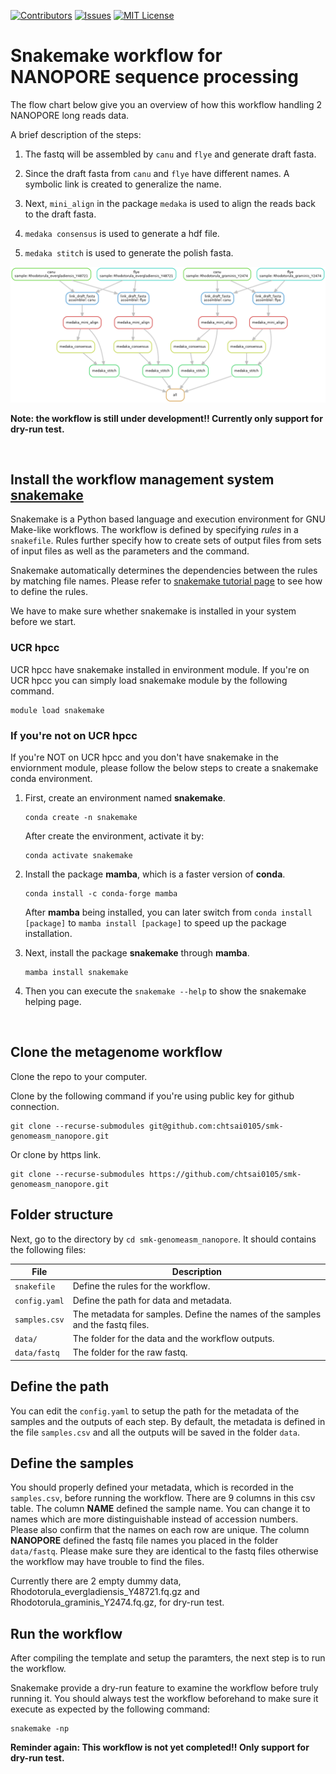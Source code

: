 [![Contributors][contributors-shield]][contributors-url]
[![Issues][issues-shield]][issues-url]
[![MIT License][license-shield]][license-url]

[contributors-shield]: https://img.shields.io/github/contributors/chtsai0105/smk-genomeasm_nanopore
[contributors-url]: https://github.com/chtsai0105/smk-genomeasm_nanopore/graphs/contributors
[issues-shield]: https://img.shields.io/github/issues/chtsai0105/smk-genomeasm_nanopore
[issues-url]: https://github.com/chtsai0105/smk-genomeasm_nanopore/issues
[license-shield]: https://img.shields.io/github/license/chtsai0105/smk-genomeasm_nanopore?label=license
[license-url]: https://github.com/chtsai0105/smk-genomeasm_nanopore/blob/master/LICENSE

# Snakemake workflow for NANOPORE sequence processing

The flow chart below give you an overview of how this workflow handling 2 NANOPORE long reads data.

A brief description of the steps:

1. The fastq will be assembled by `canu` and `flye` and generate draft fasta.

2. Since the draft fasta from `canu` and `flye` have different names. A symbolic link is created to generalize the name.

3. Next, `mini_align` in the package `medaka` is used to align the reads back to the draft fasta.

4. `medaka consensus` is used to generate a hdf file.

5. `medaka stitch` is used to generate the polish fasta.

![Alt text](resources/dag.png?raw=true "Workflow with dummy data")

**Note: the workflow is still under development!! Currently only support for dry-run test.**

<br>

## Install the workflow management system [**snakemake**](https://snakemake.readthedocs.io/en/stable/index.html)
Snakemake is a Python based language and execution environment for GNU Make-like workflows.
The workflow is defined by specifying *rules* in a `snakefile`.
Rules further specify how to create sets of output files from sets of input files as well as the parameters and the command.

Snakemake automatically determines the dependencies between the rules by matching file names.
Please refer to [snakemake tutorial page](https://snakemake.readthedocs.io/en/stable/tutorial/basics.html) to see how to define the rules.

We have to make sure whether snakemake is installed in your system before we start.

### UCR hpcc
UCR hpcc have snakemake installed in environment module. If you're on UCR hpcc you can simply load snakemake module by the following command.
```
module load snakemake
```

### If you're not on UCR hpcc
If you're NOT on UCR hpcc and you don't have snakemake in the enviornment module, please follow the below steps to create a snakemake conda environment.
1. First, create an environment named **snakemake**.

    ```
    conda create -n snakemake
    ```

    After create the environment, activate it by:
    
    ```
    conda activate snakemake
    ```

2. Install the package **mamba**, which is a faster version of **conda**. 

    ```
    conda install -c conda-forge mamba
    ```
    
    After **mamba** being installed, you can later switch from `conda install [package]` to `mamba install [package]` to speed up the package installation.

3. Next, install the package **snakemake** through **mamba**.
    
    ```
    mamba install snakemake
    ```
    
4. Then you can execute the `snakemake --help` to show the snakemake helping page.

<br>

## Clone the metagenome workflow

Clone the repo to your computer.

Clone by the following command if you're using public key for github connection.

```
git clone --recurse-submodules git@github.com:chtsai0105/smk-genomeasm_nanopore.git
```

Or clone by https link.

```
git clone --recurse-submodules https://github.com/chtsai0105/smk-genomeasm_nanopore.git
```

## Folder structure

Next, go to the directory by `cd smk-genomeasm_nanopore`. It should contains the following files:

File                    |Description
------------------------|---------------------------------
`snakefile`             |Define the rules for the workflow.
`config.yaml`           |Define the path for data and metadata.
`samples.csv`           |The metadata for samples. Define the names of the samples and the fastq files.
`data/`                 |The folder for the data and the workflow outputs.
`data/fastq`            |The folder for the raw fastq.

## Define the path

You can edit the `config.yaml` to setup the path for the metadata of the samples and the outputs of each step. By default, the metadata is defined in the file `samples.csv` and all the outputs will be saved in the folder `data`.

## Define the samples

You should properly defined your metadata, which is recorded in the `samples.csv`, before running the workflow. There are 9 columns in this csv table. The column **NAME** defined the sample name. You can change it to names which are more distinguishable instead of accession numbers. Please also confirm that the names on each row are unique. The column **NANOPORE** defined the fastq file names you placed in the folder `data/fastq`. Please make sure they are identical to the fastq files otherwise the workflow may have trouble to find the files.

Currently there are 2 empty dummy data, Rhodotorula_evergladiensis_Y48721.fq.gz and Rhodotorula_graminis_Y2474.fq.gz, for dry-run test.

## Run the workflow

After compiling the template and setup the paramters, the next step is to run the workflow.

Snakemake provide a dry-run feature to examine the workflow before truly running it. You should always test the workflow beforehand to make sure it execute as expected by the following command:

```
snakemake -np
```

**Reminder again: This workflow is not yet completed!! Only support for dry-run test.**
